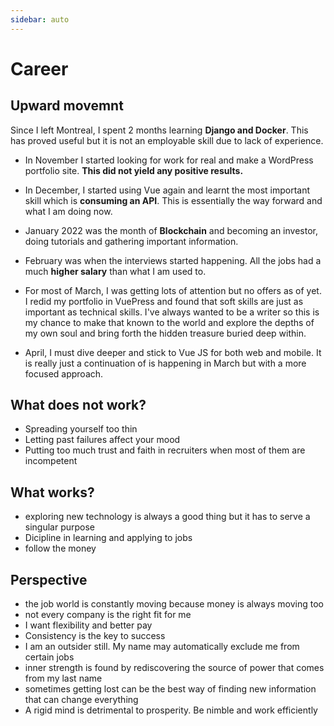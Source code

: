 ```yaml
---
sidebar: auto
---
```


# Career 

## Upward movemnt
Since I left Montreal, I spent 2 months learning **Django and Docker**.  This has proved useful but it is not an employable skill due to lack of experience.  

- In November I started looking for work for real and make a WordPress portfolio site.  **This did not yield any positive results.** 

- In December, I started using Vue again and learnt the most important skill which is **consuming an API**.  This is essentially the way forward and what I am doing now.  

- January 2022 was the month of **Blockchain** and becoming an investor, doing tutorials and gathering important information.  

- February was when the interviews started happening.  All the jobs had a much **higher salary** than what I am used to.  

- For most of March, I was getting lots of attention but no offers as of yet.  I redid my portfolio in VuePress and found that soft skills are just as important as technical skills. I've always wanted to be a writer so this is my chance to make that known to the world and explore the depths of my own soul and bring forth the hidden treasure buried deep within.  

- April, I must dive deeper and stick to Vue JS for both web and mobile.  It is really just a continuation of is happening in March but with a more focused approach.  

## What does not work?
- Spreading yourself too thin
- Letting past failures affect your mood
- Putting too much trust and faith in recruiters when most of them are incompetent

## What works?
- exploring new technology is always a good thing but it has to serve a singular purpose
- Dicipline in learning and applying to jobs
- follow the money


## Perspective
- the job world is constantly moving because money is always moving too
- not every company is the right fit for me
- I want flexibility and better pay
- Consistency is the key to success
- I am an outsider still.  My name may automatically exclude me from certain jobs
- inner strength is found by rediscovering the source of power that comes from my last name
- sometimes getting lost can be the best way of finding new information that can change everything
- A rigid mind is detrimental to prosperity.  Be nimble and work efficiently

